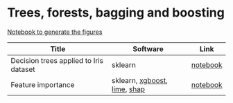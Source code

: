 # Trees, forests, bagging and boosting

[Notebook to generate the figures](https://github.com/probml/pyprobml/blob/master/notebooks/figures/chapter18_figures.ipynb)

|Title|Software|Link|
|-----------|----|----|
|Decision trees applied to Iris dataset| sklearn| [notebook](iris_dtree.ipynb)
|Feature importance| sklearn, [xgboost](https://xgboost.readthedocs.io/en/latest/python/python_intro.html), [lime](https://github.com/marcotcr/lime), [shap](https://shap.readthedocs.io/en/latest/) | [notebook](feature_importance_trees_tutorial.ipynb)


